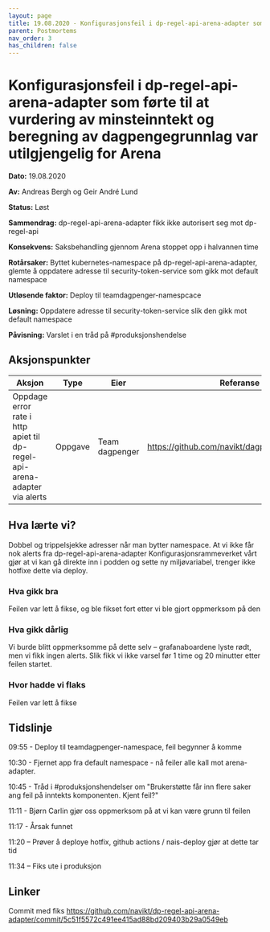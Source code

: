 ```yaml
---
layout: page
title: 19.08.2020 - Konfigurasjonsfeil i dp-regel-api-arena-adapter som førte til at vurdering av minsteinntekt og beregning av dagpengegrunnlag var utilgjengelig for Arena
parent: Postmortems
nav_order: 3
has_children: false
---
```


# Konfigurasjonsfeil i dp-regel-api-arena-adapter som førte til at vurdering av minsteinntekt og beregning av dagpengegrunnlag var utilgjengelig for Arena

**Dato:** 19.08.2020

**Av:** Andreas Bergh og Geir André Lund

**Status:** Løst

**Sammendrag:** dp-regel-api-arena-adapter fikk ikke autorisert seg mot dp-regel-api

**Konsekvens:** Saksbehandling gjennom Arena stoppet opp i halvannen time

**Rotårsaker:** Byttet kubernetes-namespace på dp-regel-api-arena-adapter, glemte å oppdatere adresse til security-token-service som gikk mot default namespace

**Utløsende faktor:** Deploy til teamdagpenger-namespcace

**Løsning:** Oppdatere adresse til security-token-service slik den gikk mot default namespace

**Påvisning:** Varslet i en tråd på #produksjonshendelse

## Aksjonspunkter

| Aksjon | Type | Eier | Referanse |
| ------ | ---- | ---- | --- |
|  Oppdage error rate i http apiet til  dp-regel-api-arena-adapter via alerts    |   Oppgave   |   Team dagpenger   |   https://github.com/navikt/dagpenger/issues/553  |

## Hva lærte vi?

Dobbel og trippelsjekke adresser når man bytter namespace.
At vi ikke får nok alerts fra dp-regel-api-arena-adapter
Konfigurasjonsrammeverket vårt gjør at vi kan gå direkte inn i podden og sette ny miljøvariabel, trenger ikke hotfixe dette via deploy.

### Hva gikk bra

Feilen var lett å fikse, og ble fikset fort etter vi ble gjort oppmerksom på den

### Hva gikk dårlig

Vi burde blitt oppmerksomme på dette selv – grafanaboardene lyste rødt, men vi fikk ingen alerts. Slik fikk vi ikke varsel før 1 time og 20 minutter etter feilen startet.


### Hvor hadde vi flaks

Feilen var lett å fikse


## Tidslinje

09:55 - Deploy til teamdagpenger-namespace, feil begynner å komme

10:30 - Fjernet app fra default namespace - nå feiler alle kall mot arena-adapter.

10:45 - Tråd i #produksjonshendelser om "Brukerstøtte får inn flere saker ang feil på inntekts komponenten.  Kjent feil?"

11:11 - Bjørn Carlin gjør oss oppmerksom på at vi kan være grunn til feilen

11:17 - Årsak funnet

11:20 – Prøver å deploye hotfix, github actions / nais-deploy gjør at dette tar tid

11:34 – Fiks ute i produksjon

## Linker


Commit med fiks https://github.com/navikt/dp-regel-api-arena-adapter/commit/5c51f5572c491ee415ad88bd209403b29a0549eb
